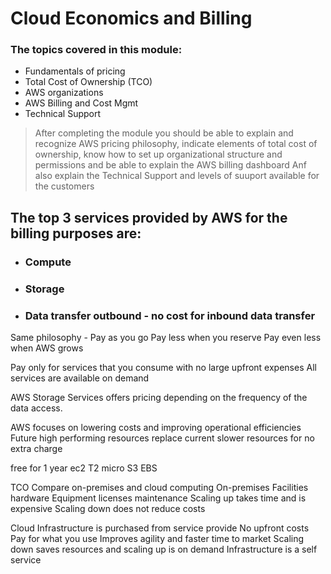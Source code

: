 # Cloud Economics and Billing

### The topics covered in this module: ###
+ Fundamentals of pricing
+ Total Cost of Ownership (TCO)
+ AWS organizations
+ AWS Billing and Cost Mgmt
+ Technical Support

> After completing the module you should be able to explain and recognize AWS pricing philosophy, indicate elements of total cost of ownership, know how to set up organizational structure and permissions and be able to explain the AWS billing dashboard Anf also explain the Technical Support and levels of suuport available for the customers

## The top 3 services provided by AWS for the billing purposes are: ##
+ ### Compute ###
+ ### Storage ###
+ ### Data transfer outbound - no cost for inbound data transfer ###

Same philosophy -
Pay as you go
Pay less when you reserve
Pay even less when AWS grows

Pay only for services that you consume with no large upfront expenses
All services are available on demand

AWS Storage Services offers pricing depending on the frequency of the data access.

AWS focuses on lowering costs and improving operational efficiencies
Future high performing resources replace current slower resources for no extra charge

free for 1 year
ec2 T2 micro
S3
EBS

TCO
Compare on-premises and cloud computing
On-premises
Facilities
hardware Equipment
licenses
maintenance
Scaling up takes time and is expensive
Scaling down does not reduce costs


Cloud
Infrastructure is purchased from service provide
No upfront costs
Pay for what you use
Improves agility and faster time to market
Scaling down saves resources and 
scaling up is on demand
Infrastructure is a self service
